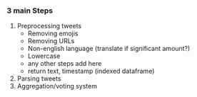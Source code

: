 ### 3 main Steps
1. Preprocessing tweets
    * Removing emojis
    * Removing URLs
    * Non-english language (translate if significant amount?) 
    * Lowercase 
    * any other steps add here
    * return text, timestamp (indexed dataframe)
3. Parsing tweets
4. Aggregation/voting system
